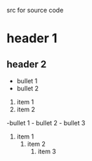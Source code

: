 src for source code

# header 1

## header 2

- bullet 1
- bullet 2

1. item 1
1. item 2

-bullet 1
    - bullet 2
        - bullet 3

1. item 1
    1. item 2
         1. item 3
